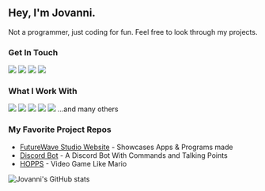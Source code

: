 ## Hey, I'm Jovanni. 
Not a programmer, just coding for fun. Feel free to look through my projects.

### Get In Touch
<a href="mailto:jovanniochoa38@gmail.com"><img src="https://img.shields.io/badge/Gmail-D14836?style=for-the-badge&logo=gmail&logoColor=white"></a> <a href="https://www.linkedin.com/in/jovanniochoa/"><img src="https://img.shields.io/badge/LinkedIn-0077B5?style=for-the-badge&logo=linkedin&logoColor=white"></a> <a href="https://www.youtube.com/@ThingsLearnedHere"><img src="https://img.shields.io/badge/YouTube-FF0000?style=for-the-badge&logo=youtube&logoColor=white"></a> <a href="https://jovanniochoa.com/"><img src="https://img.shields.io/badge/portfolio-0A0A0A?style=for-the-badge&logo=dev.to&logoColor=white"></a> 

### What I Work With
<img src="https://img.shields.io/badge/JavaScript-F7DF1E?style=for-the-badge&logo=javascript&logoColor=black"> <img src="https://img.shields.io/badge/Node.js-43853D?style=for-the-badge&logo=node.js&logoColor=white"> <img src="https://img.shields.io/badge/HTML5-E34F26?style=for-the-badge&logo=html5&logoColor=white"> <img src="https://img.shields.io/badge/CSS3-1572B6?style=for-the-badge&logo=css3&logoColor=white"> <img src="https://img.shields.io/badge/React-20232A?style=for-the-badge&logo=react&logoColor=61DAFB"> 
...and many others


### My Favorite Project Repos
* <a href="https://github.com/jovanniochoa/FutureWaveStudio">FutureWave Studio Website</a> - Showcases Apps & Programs made
* <a href="https://github.com/jovanniochoa/ProjectClass">Discord Bot</a> - A Discord Bot With Commands and Talking Points
* <a href="https://github.com/jovanniochoa/HOPPS">HOPPS</a> - Video Game Like Mario

![Jovanni's GitHub stats](https://github-readme-stats.vercel.app/api?username=jovanniochoa&show_icons=true&theme=dark)
